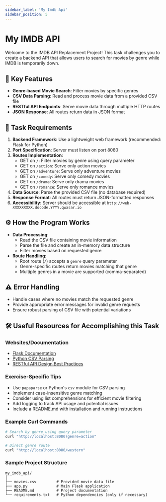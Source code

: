 ```yaml
---
sidebar_label: 'My Imdb Api'
sidebar_position: 5
---
```


# My IMDB API

Welcome to the IMDB API Replacement Project! This task challenges you to create a backend API that allows users to search for movies by genre while IMDB is temporarily down.

## 🚀 Key Features
- **Genre-based Movie Search**: Filter movies by specific genres
- **CSV Data Parsing**: Read and process movie data from a provided CSV file
- **RESTful API Endpoints**: Serve movie data through multiple HTTP routes
- **JSON Response**: All routes return data in JSON format

## 📝 Task Requirements
1. **Backend Framework**: Use a lightweight web framework (recommended: Flask for Python)
2. **Port Specification**: Server must listen on port 8080
3. **Routes Implementation**:
   - GET on `/`: Filter movies by genre using query parameter
   - GET on `/action`: Serve only action movies
   - GET on `/adventure`: Serve only adventure movies
   - GET on `/comedy`: Serve only comedy movies
   - GET on `/drama`: Serve only drama movies
   - GET on `/romance`: Serve only romance movies
4. **Data Source**: Parse the provided CSV file (no database required)
5. **Response Format**: All routes must return JSON-formatted responses
6. **Accessibility**: Server should be accessible at `http://web-XXXXXXXXX.docode.YYYY.qwasar.io`

## ⚙️ How the Program Works
- **Data Processing**:
  - Read the CSV file containing movie information
  - Parse the file and create an in-memory data structure
  - Filter movies based on requested genre
- **Route Handling**:
  - Root route (`/`) accepts a `genre` query parameter
  - Genre-specific routes return movies matching that genre
  - Multiple genres in a movie are supported (comma-separated)

## ⚠️ Error Handling
- Handle cases where no movies match the requested genre
- Provide appropriate error messages for invalid genre requests
- Ensure robust parsing of CSV file with potential variations

## 🛠️ Useful Resources for Accomplishing this Task
### Websites/Documentation
- [Flask Documentation](https://flask.palletsprojects.com/)
- [Python CSV Parsing](https://docs.python.org/3/library/csv.html)
- [RESTful API Design Best Practices](https://www.vinaysahni.com/best-practices-for-a-pragmatic-restful-api)

### Exercise-Specific Tips
- Use `papaparse` or Python's `csv` module for CSV parsing
- Implement case-insensitive genre matching
- Consider using list comprehensions for efficient movie filtering
- Add logging to track API usage and potential issues
- Include a README.md with installation and running instructions

### Example Curl Commands
```bash
# Search by genre using query parameter
curl "http://localhost:8080?genre=action"

# Direct genre route
curl "http://localhost:8080/western"
```

### Sample Project Structure
```
my_imdb_api/
│
├── movies.csv         # Provided movie data file
├── app.py             # Main Flask application
├── README.md          # Project documentation
└── requirements.txt   # Python dependencies (only if necessary)
```

